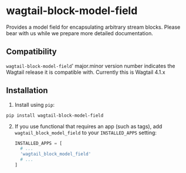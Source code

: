wagtail-block-model-field
=========================

Provides a model field for encapsulating arbitrary stream blocks. Please bear with us while we prepare more detailed documentation.

Compatibility
-------------

`wagtail-block-model-field`' major.minor version number indicates the Wagtail release it is compatible with. Currently this is Wagtail 4.1.x

Installation
------------

1. Install using `pip`:
  ```shell
  pip install wagtail-block-model-field
  ```
2. If you use functional that requires an app (such as tags), add
   `wagtail_block_model_field` to your `INSTALLED_APPS` setting:
   ```python
   INSTALLED_APPS = [
     # ...
     'wagtail_block_model_field'
     # ...
   ]
   ```
